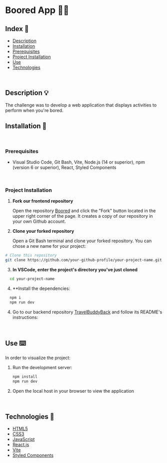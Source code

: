 # Boored App 🥱💤

## Index 📝

- [Description](#description-)
- [Installation](#installation-)
- [Prerequisites](#prerequisites-)
- [Project Installation](#project-installation-)
- [Use](#use-)
- [Technologies](#technologies-)

<br>

## Description 💡
The challenge was to develop a web application that displays activities to perform when you're bored. 
<br>

## Installation 💾
<br>

### Prerequisites

- Visual Studio Code, Git Bash, Vite, Node.js (14 or superior), npm (version 6 or superior), React, Styled Components 
<br>

### Project Installation

1. **Fork our frontend repository**

   Open the repository [Boored](https://github.com/loren-2/boored.git) and click the "Fork" button located in the upper right corner of the page. It creates a copy of our repository in your own Github account.


2. **Clone your forked repository**

   Open a Git Bash terminal and clone your forked repository. You can chose a new name for your project:

```bash
# Clone this repository 
git clone https://github.com/your-github-profile/your-project-name.git
```

3. **In VSCode, enter the project's directory you've just cloned**

```bash
  cd your-project-name
```

4. **Install the dependencies:
```bash
  npm i
  npm run dev
```

4. Go to our backend repository [TravelBuddyBack](https://github.com/jess-ar/TravelBuddyBack) and follow its README's instructions:
<br>

## Use ⌨️

In order to visualize the project:

1. Run the development server:
   ```bash
   npm install 
   npm run dev
   ```
2. Open the local host in your browser to view the application

<br>

## Technologies 🔬

- [HTML5](https://developer.mozilla.org/es/docs/Web/Guide/HTML/HTML5)
- [CSS3](https://developer.mozilla.org/es/docs/Web/CSS/CSS3)
- [JavaScript](https://developer.mozilla.org/es/docs/Web/JavaScript)
- [React.js](https://reactjs.org/)
- [Vite](https://vitejs.dev/)
- [Styled Components](https://styled-components.com/)

<br>
